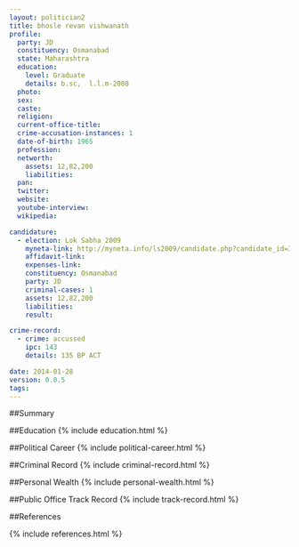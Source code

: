 ```yaml
---
layout: politician2
title: bhosle revan vishwanath
profile: 
  party: JD
  constituency: Osmanabad
  state: Maharashtra
  education: 
    level: Graduate
    details: b.sc,  l.l.m-2008
  photo: 
  sex: 
  caste: 
  religion: 
  current-office-title: 
  crime-accusation-instances: 1
  date-of-birth: 1965
  profession: 
  networth: 
    assets: 12,82,200
    liabilities: 
  pan: 
  twitter: 
  website: 
  youtube-interview: 
  wikipedia: 

candidature: 
  - election: Lok Sabha 2009
    myneta-link: http://myneta.info/ls2009/candidate.php?candidate_id=3700
    affidavit-link: 
    expenses-link: 
    constituency: Osmanabad 
    party: JD
    criminal-cases: 1
    assets: 12,82,200
    liabilities: 
    result:  

crime-record: 
  - crime: accussed
    ipc: 143
    details: 135 BP ACT 

date: 2014-01-28
version: 0.0.5
tags: 
---
```

##Summary


##Education
{% include education.html %}


##Political Career
{% include political-career.html %}


##Criminal Record
{% include criminal-record.html %}


##Personal Wealth
{% include personal-wealth.html %}


##Public Office Track Record
{% include track-record.html %}


##References


{% include references.html %}